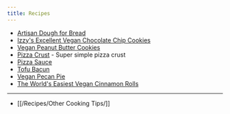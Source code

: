```yaml
---
title: Recipes
---
```


* [Artisan Dough for Bread](/Recipes/Artisan_Dough_for_Bread)
* [Izzy's Excellent Vegan Chocolate Chip Cookies](/Recipes/Izzy's_Excellent_Vegan_Chocolate_Chip_Cookies)
* [Vegan Peanut Butter Cookies](/Recipes/Vegan_Peanut_Butter_Cookies)
* [Pizza Crust](/Recipes/Pizza_Crust) - Super simple pizza crust
* [Pizza Sauce](/Recipes/Pizza_Sauce)
* [Tofu Bacun](/Recipes/Tofu_Bacun)
* [Vegan Pecan Pie](/Recipes/Vegan_Pecan_Pie)
* [The World's Easiest Vegan Cinnamon Rolls](/Recipes/The_World's_Easiest_Vegan_Cinnamon_Rolls)

---

* [[/Recipes/Other Cooking Tips/]]
